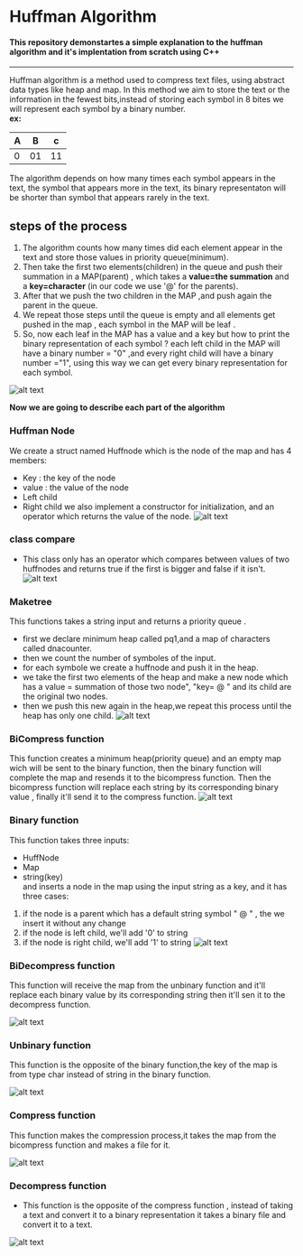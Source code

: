 # Huffman Algorithm
#### This repository demonstartes a simple explanation to the huffman algorithm and it's implentation from scratch using C++
---
Huffman algorithm is a method used to compress text files, using abstract data types like heap and map.
In this method we aim to store the text or the information in the fewest bits,instead of storing each symbol in 8 bites we will represent each symbol by a binary number.  
**ex:** 

 A | B | c
---|---|---
0 | 01| 11

The algorithm depends on how many times each symbol appears in the text, the symbol that appears more in the text, its binary representaton will be shorter than symbol that appears rarely in the text.  
## steps of the process
1. The algorithm counts how many times did each element appear in the text and store those values in priority queue(minimum).
2. Then take the first two elements(children) in the queue and push their summation in a MAP(parent) , which takes a **value=the summation** and a **key=character** (in our code we use '@' for the parents).
3. After that we push the two children in the MAP ,and push again the parent in the queue.
4. We repeat those steps until the queue is empty and all elements get pushed in the map , each symbol in the MAP will be leaf .
5. So, now each leaf in the MAP has a value and a key but how to print the binary representation of each symbol ? each left child in the MAP will have a binary number = "0" ,and every right child will have a binary number ="1", using this way we can get every binary representation for each symbol.

![alt text](ScreenShots/chart.png)


  **Now we are going to describe each part of the algorithm**
### Huffman Node
We create a struct named Huffnode which is the node of the map and has 4 members: 
* Key : the key of the node 
* value : the value of the node
* Left child
* Right child
we also implement a constructor for initialization, and an operator which returns the value of the node.
![alt text](ScreenShots/haffmannode.png)

### class compare
* This class only has an operator which compares between values of two huffnodes and returns true if the first is bigger and false if it isn't.
![alt text](ScreenShots/compare.png)

### Maketree
 This functions takes a string input and returns a priority queue .
* first we declare minimum heap called pq1,and a map of characters called dnacounter.
* then we count the number of symboles of the input.
* for each symbole we create a huffnode and push it in the heap.
* we take the first two elements of the heap and make a new node which has a value = summation of those two node", "key= @ " and its child are the original two nodes.
* then we push this new again in the heap,we repeat this process until the heap has only one child.
![alt text](ScreenShots/heap.png)

### BiCompress function
This function creates a minimum heap(priority queue) and an empty map wich will be sent to the binary function, then the binary function will complete the map and resends it to the bicompress function. Then the bicompress function will replace each string by its corresponding binary value , finally it'll send it to the compress function.
![alt text](ScreenShots/bicompress.png)

### Binary function
This function takes three inputs:
* HuffNode
* Map
* string(key)  
and inserts a node in the map using the input string as a key, and it has three cases:
1.  if the node is a parent which has a default string symbol " @ " , the we insert it without any change 
2. if the node is left child, we'll add '0' to string
3. if the node is right child, we'll add '1' to string
![alt text](ScreenShots/binary.png)

### BiDecompress function
This function will receive the map from the unbinary function and it'll replace each binary value by its corresponding string then it'll sen it to the decompress function.

![alt text](ScreenShots/bidecompress.png)

### Unbinary function
This function is the opposite of the binary function,the key of the map is from type char instead of string in the binary function.

![alt text](ScreenShots/unbinary.png)

### Compress function
This function makes the compression process,it takes the map from the bicompress function and makes a file for it.

![alt text](ScreenShots/compress.png)

### Decompress function
* This function is the opposite of the compress function , instead of taking a text and convert it to a binary representation it takes a binary file and convert it to a text.

![alt text](ScreenShots/decompress.png)

